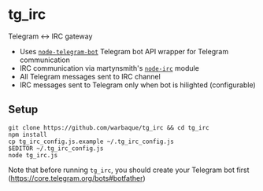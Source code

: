 tg_irc
======

Telegram <-> IRC gateway

* Uses [`node-telegram-bot`](https://github.com/orzFly/node-telegram-bot) Telegram bot API wrapper for Telegram communication
* IRC communication via martynsmith's [`node-irc`](https://github.com/martynsmith/node-irc) module
* All Telegram messages sent to IRC channel
* IRC messages sent to Telegram only when bot is hilighted (configurable)

Setup
-----

    git clone https://github.com/warbaque/tg_irc && cd tg_irc
    npm install
    cp tg_irc_config.js.example ~/.tg_irc_config.js
    $EDITOR ~/.tg_irc_config.js
    node tg_irc.js

Note that before running `tg_irc`, you should create your Telegram bot first (https://core.telegram.org/bots#botfather)
